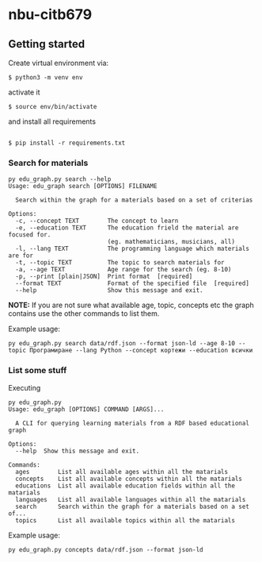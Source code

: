 # nbu-citb679

## Getting started

Create virtual environment via:

```shell
$ python3 -m venv env
```

activate it

```shell
$ source env/bin/activate
```

and install all requirements

```shell

$ pip install -r requirements.txt
```

### Search for materials

```
py edu_graph.py search --help
Usage: edu_graph search [OPTIONS] FILENAME

  Search within the graph for a materials based on a set of criterias

Options:
  -c, --concept TEXT        The concept to learn
  -e, --education TEXT      The education frield the material are focused for.
                            (eg. mathematicians, musicians, all)
  -l, --lang TEXT           The programming language which materials are for
  -t, --topic TEXT          The topic to search materials for
  -a, --age TEXT            Age range for the search (eg. 8-10)
  -p, --print [plain|JSON]  Print format  [required]
  --format TEXT             Format of the specified file  [required]
  --help                    Show this message and exit.
```

**NOTE:** If you are not sure what available age, topic, concepts etc the graph contains use the other commands to list them.

Example usage:

```
py edu_graph.py search data/rdf.json --format json-ld --age 8-10 --topic Програмиране --lang Python --concept кортежи --education всички
```

### List some stuff

Executing

```
py edu_graph.py
Usage: edu_graph [OPTIONS] COMMAND [ARGS]...

  A CLI for querying learning materials from a RDF based educational graph

Options:
  --help  Show this message and exit.

Commands:
  ages        List all available ages within all the matarials
  concepts    List all available concepts within all the matarials
  educations  List all available education fields within all the matarials
  languages   List all available languages within all the matarials
  search      Search within the graph for a materials based on a set of...
  topics      List all available topics within all the matarials
```

Example usage:

```
py edu_graph.py concepts data/rdf.json --format json-ld
```
